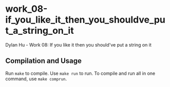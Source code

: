 # work_08-if_you_like_it_then_you_shouldve_put_a_string_on_it
Dylan Hu - Work 08: If you like it then you should've put a string on it

## Compilation and Usage
Run `make` to compile. Use `make run` to run. To compile and run all in one command, use `make comprun`.

